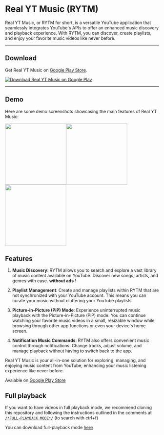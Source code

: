 # Real YT Music (RYTM)

Real YT Music, or RYTM for short, is a versatile YouTube application that seamlessly integrates YouTube's APIs to offer an enhanced music discovery and playback experience. With RYTM, you can discover, create playlists, and enjoy your favorite music videos like never before.

---

## Download

Get Real YT Music on [Google Play Store](https://play.google.com/store/apps/details?id=com.ctrlvnt.rytm).

[![Download Real YT Music on Google Play](https://play.google.com/intl/en_us/badges/static/images/badges/en_badge_web_generic.png)](https://play.google.com/store/apps/details?id=com.ctrlvnt.rytm)

---

## Demo

Here are some demo screenshots showcasing the main features of Real YT Music:

<img src = "https://play-lh.googleusercontent.com/NHudYD9zTdRSoHbdE8VGLBqNgdkc0t1AYdMpDxOL_QksEx_Pt6UXaQo_UK_bjUp6LA=w526-h296" width ="200" /><img src = "https://play-lh.googleusercontent.com/Jjt-1pSMqMmm9LJj0aRtdTlquUr-PcY2vnXXhHmxulgrCMrmy5m_YG1-IYFe7kxF9dI=w1052-h592" width ="200" /> <img src = "https://play-lh.googleusercontent.com/BbARoRnfLvV_J4A39dNOqhJ-jHBqjiqg5kj4i54wxwNj3CwkoLMmYNsTIMqm4e18Jews=w1052-h592" width ="200" />

## Features

1. **Music Discovery**: RYTM allows you to search and explore a vast library of music content available on YouTube. Discover new songs, artists, and genres with ease. **without ads** !

2. **Playlist Management**: Create and manage playlists within RYTM that are not synchronized with your YouTube account. This means you can curate your music without cluttering your YouTube playlists.

3. **Picture-in-Picture (PiP) Mode**: Experience uninterrupted music playback with the Picture-in-Picture (PiP) mode. You can continue watching your favorite music videos in a small, resizable window while browsing through other app functions or even your device's home screen.

4. **Notification Music Commands**: RYTM also offers convenient music control through notifications. Change tracks, adjust volume, and manage playback without having to switch back to the app.

Real YT Music is your all-in-one solution for exploring, managing, and enjoying music content from YouTube, enhancing your music listening experience like never before.

Avaiable on [Google Play Store](https://play.google.com/store/apps/details?id=com.ctrlvnt.rytm)

## Full playback
If you want to have videos in full playback mode, we recommend cloning this repository and following the instructions outlined in the comments at [```/*FULL-PLAYBACK MODE*/```](https://github.com/ctrlVnt/Real-YT-Music/blob/master/app/src/main/java/com/ctrlvnt/rytm/ui/fragment/YouTubePlayerSupport.kt) (to search with ctrl+f)

You can download full-playback mode [here](https://www.dropbox.com/scl/fo/gunen6687j8gcna2vzkn5/h?rlkey=sbo6n7hdbrh3ta0kmaubh345m&dl=0)

